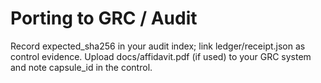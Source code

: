 # Porting to GRC / Audit

Record expected_sha256 in your audit index; link ledger/receipt.json as control evidence.
Upload docs/affidavit.pdf (if used) to your GRC system and note capsule_id in the control.
